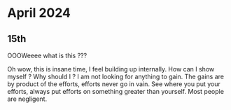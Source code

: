 
# April 2024

## 15th

OOOWeeee what is this ???

Oh wow, this is insane time, I feel building up internally. How can I show myself ? Why should I ? I am not looking for anything to gain. The gains are by product of the efforts, efforts never go in vain. See where you put your efforts, always put efforts on something greater than yourself. Most people are negligent.





